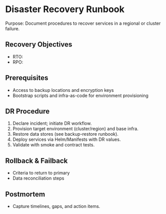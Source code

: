 # Disaster Recovery Runbook

Purpose: Document procedures to recover services in a regional or cluster failure.

## Recovery Objectives
- RTO: <target>
- RPO: <target>

## Prerequisites
- Access to backup locations and encryption keys
- Bootstrap scripts and infra-as-code for environment provisioning

## DR Procedure
1. Declare incident; initiate DR workflow.
2. Provision target environment (cluster/region) and base infra.
3. Restore data stores (see backup-restore runbook).
4. Deploy services via Helm/Manifests with DR values.
5. Validate with smoke and contract tests.

## Rollback & Failback
- Criteria to return to primary
- Data reconciliation steps

## Postmortem
- Capture timelines, gaps, and action items.

